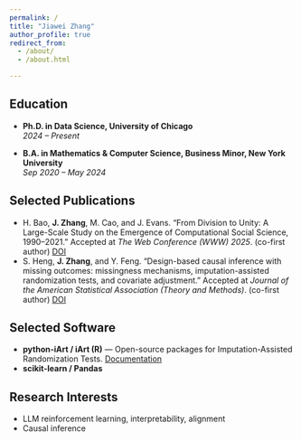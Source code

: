```yaml
---
permalink: /
title: "Jiawei Zhang"
author_profile: true
redirect_from: 
  - /about/
  - /about.html

---
```


## Education

- **Ph.D. in Data Science, University of Chicago**  
  *2024 – Present*

- **B.A. in Mathematics & Computer Science, Business Minor, New York University**  
  *Sep 2020 – May 2024*

## Selected Publications

- H. Bao, **J. Zhang**, M. Cao, and J. Evans. “From Division to Unity: A Large-Scale Study on the Emergence of Computational Social Science, 1990–2021.” Accepted at *The Web Conference (WWW) 2025*. (co-first author) [DOI](https://dl.acm.org/doi/10.1145/3701716.3715502)
- S. Heng, **J. Zhang**, and Y. Feng. “Design-based causal inference with missing outcomes: missingness mechanisms, imputation-assisted randomization tests, and covariate adjustment.” Accepted at *Journal of the American Statistical Association (Theory and Methods)*. (co-first author) [DOI](https://www.tandfonline.com/doi/full/10.1080/01621459.2025.2516204)

## Selected Software

- **python-iArt / iArt (R)** — Open-source packages for Imputation-Assisted Randomization Tests. [Documentation](https://i-art.readthedocs.io/en/latest/)
- **scikit-learn / Pandas**

## Research Interests

- LLM reinforcement learning, interpretability, alignment  
- Causal inference
